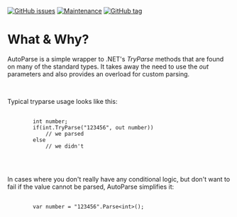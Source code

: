 [![GitHub issues](https://img.shields.io/github/issues/badges/shields.svg?maxAge=2592000)]()
[![Maintenance](https://img.shields.io/maintenance/yes/2016.svg?maxAge=2592000)]()
[![GitHub tag](https://img.shields.io/github/tag/strongloop/express.svg?maxAge=2592000?style=flat-square)]()
<h1>What & Why?</h1>
<p>AutoParse is a simple wrapper to .NET's <i>TryParse</i> methods that are found on many of the standard types.  It takes away the need to use the <i>out</i> parameters and also provides an overload for custom parsing.</p>
<br/>
<p>Typical tryparse usage looks like this:</p>
<pre>
	<code>
		int number;
		if(int.TryParse("123456", out number))
			// we parsed
		else
			// we didn't
	</code>
</pre>
<br/>
<p>In cases where you don't really have any conditional logic, but don't want to fail if the value cannot be parsed, AutoParse simplifies it:</p>
<pre>
	<code>
		var number = "123456".Parse&lt;int&gt;();
	</code>
</pre>
